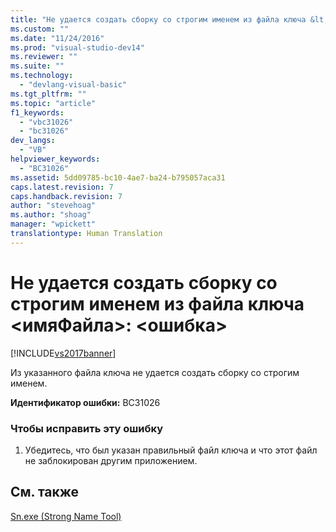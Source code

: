 ```yaml
---
title: "Не удается создать сборку со строгим именем из файла ключа &lt;имяФайла&gt;: &lt;ошибка&gt; | Microsoft Docs"
ms.custom: ""
ms.date: "11/24/2016"
ms.prod: "visual-studio-dev14"
ms.reviewer: ""
ms.suite: ""
ms.technology: 
  - "devlang-visual-basic"
ms.tgt_pltfrm: ""
ms.topic: "article"
f1_keywords: 
  - "vbc31026"
  - "bc31026"
dev_langs: 
  - "VB"
helpviewer_keywords: 
  - "BC31026"
ms.assetid: 5dd09785-bc10-4ae7-ba24-b795057aca31
caps.latest.revision: 7
caps.handback.revision: 7
author: "stevehoag"
ms.author: "shoag"
manager: "wpickett"
translationtype: Human Translation
---
```

# Не удается создать сборку со строгим именем из файла ключа &lt;имяФайла&gt;: &lt;ошибка&gt;
[!INCLUDE[vs2017banner](../../../csharp/includes/vs2017banner.md)]

Из указанного файла ключа не удается создать сборку со строгим именем.  
  
 **Идентификатор ошибки:** BC31026  
  
### Чтобы исправить эту ошибку  
  
1.  Убедитесь, что был указан правильный файл ключа и что этот файл не заблокирован другим приложением.  
  
## См. также  
 [Sn.exe \(Strong Name Tool\)](../Topic/Sn.exe%20\(Strong%20Name%20Tool\).md)